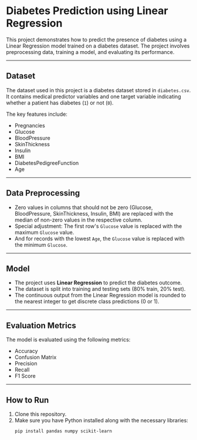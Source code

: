 # Diabetes Prediction using Linear Regression

This project demonstrates how to predict the presence of diabetes using a Linear Regression model trained on a diabetes dataset. The project involves preprocessing data, training a model, and evaluating its performance.

---

## Dataset

The dataset used in this project is a diabetes dataset stored in `diabetes.csv`. It contains medical predictor variables and one target variable indicating whether a patient has diabetes (`1`) or not (`0`).

The key features include:
- Pregnancies
- Glucose
- BloodPressure
- SkinThickness
- Insulin
- BMI
- DiabetesPedigreeFunction
- Age

---

## Data Preprocessing

- Zero values in columns that should not be zero (Glucose, BloodPressure, SkinThickness, Insulin, BMI) are replaced with the median of non-zero values in the respective column.
- Special adjustment: The first row's `Glucose` value is replaced with the maximum `Glucose` value.
- And for records with the lowest `Age`, the `Glucose` value is replaced with the minimum `Glucose`.


---

## Model

- The project uses **Linear Regression** to predict the diabetes outcome.
- The dataset is split into training and testing sets (80% train, 20% test).
- The continuous output from the Linear Regression model is rounded to the nearest integer to get discrete class predictions (0 or 1).

---

## Evaluation Metrics

The model is evaluated using the following metrics:
- Accuracy
- Confusion Matrix
- Precision
- Recall
- F1 Score

---

## How to Run

1. Clone this repository.
2. Make sure you have Python installed along with the necessary libraries:
   ```bash
   pip install pandas numpy scikit-learn
